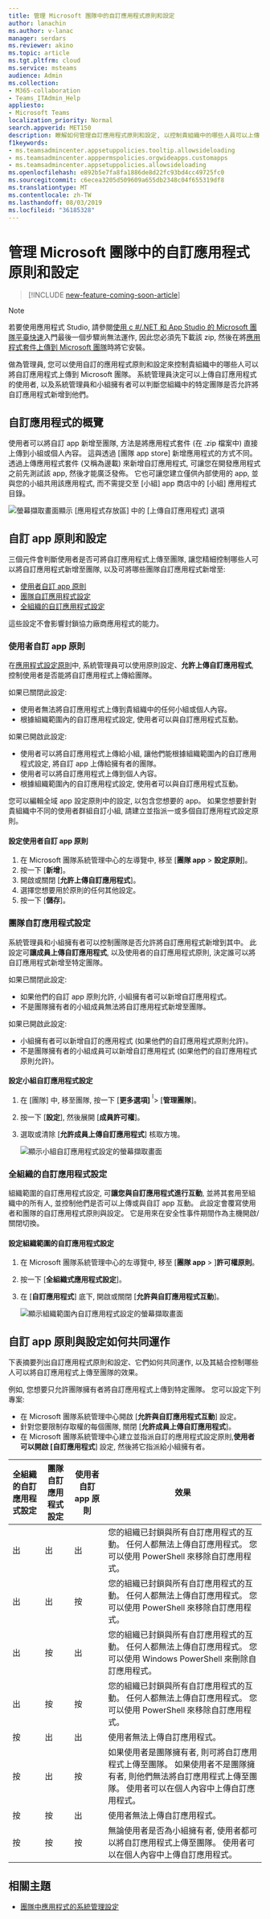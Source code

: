 ```yaml
---
title: 管理 Microsoft 團隊中的自訂應用程式原則和設定
author: lanachin
ms.author: v-lanac
manager: serdars
ms.reviewer: akino
ms.topic: article
ms.tgt.pltfrm: cloud
ms.service: msteams
audience: Admin
ms.collection:
- M365-collaboration
- Teams_ITAdmin_Help
appliesto:
- Microsoft Teams
localization_priority: Normal
search.appverid: MET150
description: 瞭解如何管理自訂應用程式原則和設定, 以控制貴組織中的哪些人員可以上傳 Microsoft 團隊中的自訂應用程式。
f1keywords:
- ms.teamsadmincenter.appsetuppolicies.tooltip.allowsideloading
- ms.teamsadmincenter.apppermspolicies.orgwideapps.customapps
- ms.teamsadmincenter.appsetuppolicies.allowsideloading
ms.openlocfilehash: e892b5e7fa8fa1886de8d22fc93bd4cc49725fc0
ms.sourcegitcommit: c6ecea3205d509609a655db2348c04f655319df8
ms.translationtype: MT
ms.contentlocale: zh-TW
ms.lasthandoff: 08/03/2019
ms.locfileid: "36185328"
---
```

# <a name="manage-custom-app-policies-and-settings-in-microsoft-teams"></a>管理 Microsoft 團隊中的自訂應用程式原則和設定

>[!INCLUDE [new-feature-coming-soon-article](includes/new-feature-coming-soon-article.md)]

> [!NOTE]
> 若要使用應用程式 Studio, 請參閱[使用 c #/.NET 和 App Studio 的 Microsoft 團隊平臺快速](https://docs.microsoft.com/microsoftteams/platform/get-started/get-started-dotnet-app-studio)入門最後一個步驟尚無法運作, 因此您必須先下載該 zip, 然後在將[應用程式套件上傳到 Microsoft 團隊](https://docs.microsoft.com/microsoftteams/platform/concepts/apps/apps-upload)時將它安裝。

做為管理員, 您可以使用自訂的應用程式原則和設定來控制貴組織中的哪些人可以將自訂應用程式上傳到 Microsoft 團隊。 系統管理員決定可以上傳自訂應用程式的使用者, 以及系統管理員和小組擁有者可以判斷您組織中的特定團隊是否允許將自訂應用程式新增到他們。  

## <a name="overview-of-custom-apps"></a>自訂應用程式的概覽

使用者可以將自訂 app 新增至團隊, 方法是將應用程式套件 (在 .zip 檔案中) 直接上傳到小組或個人內容。 這與透過 [團隊 app store] 新增應用程式的方式不同。 透過上傳應用程式套件 (又稱為邊載) 來新增自訂應用程式, 可讓您在開發應用程式之前先測試該 app, 然後才能廣泛發佈。 它也可讓您建立僅供內部使用的 app, 並與您的小組共用該應用程式, 而不需提交至 [小組] app 商店中的 [小組] 應用程式目錄。

![螢幕擷取畫面顯示 [應用程式存放區] 中的 [上傳自訂應用程式] 選項](media/teams-custom-app-policy-and-settings-upload-app.png)

## <a name="custom-app-policy-and-settings"></a>自訂 app 原則和設定

三個元件會判斷使用者是否可將自訂應用程式上傳至團隊, 讓您精細控制哪些人可以將自訂應用程式新增至團隊, 以及可將哪些團隊自訂應用程式新增至:

- [使用者自訂 app 原則](#user-custom-app-policy)
- [團隊自訂應用程式設定](#team-custom-app-setting)
- [全組織的自訂應用程式設定](#org-wide-custom-app-setting)

這些設定不會影響封鎖協力廠商應用程式的能力。  

### <a name="user-custom-app-policy"></a>使用者自訂 app 原則

在[應用程式設定原則](teams-app-setup-policies.md)中, 系統管理員可以使用原則設定、**允許上傳自訂應用程式**, 控制使用者是否能將自訂應用程式上傳給團隊。
 
如果已關閉此設定:

- 使用者無法將自訂應用程式上傳到貴組織中的任何小組或個人內容。
- 根據組織範圍內的自訂應用程式設定, 使用者可以與自訂應用程式互動。

如果已開啟此設定:

- 使用者可以將自訂應用程式上傳給小組, 讓他們能根據組織範圍內的自訂應用程式設定, 將自訂 app 上傳給擁有者的團隊。
- 使用者可以將自訂應用程式上傳到個人內容。 
- 根據組織範圍內的自訂應用程式設定, 使用者可以與自訂應用程式互動。

您可以編輯全域 app 設定原則中的設定, 以包含您想要的 app。 如果您想要針對貴組織中不同的使用者群組自訂小組, 請建立並指派一或多個自訂應用程式設定原則。

#### <a name="set-a-user-custom-app-policy"></a>設定使用者自訂 app 原則

1. 在 Microsoft 團隊系統管理中心的左導覽中, 移至 [**團隊 app** > **設定原則**]。
2. 按一下 [**新增**]。
3. 開啟或關閉 [**允許上傳自訂應用程式**]。
4. 選擇您想要用於原則的任何其他設定。
5. 按一下 [**儲存**]。

### <a name="team-custom-app-setting"></a>團隊自訂應用程式設定

系統管理員和小組擁有者可以控制團隊是否允許將自訂應用程式新增到其中。 此設定可**讓成員上傳自訂應用程式**, 以及使用者的自訂應用程式原則, 決定誰可以將自訂應用程式新增至特定團隊。
 
如果已關閉此設定:

- 如果他們的自訂 app 原則允許, 小組擁有者可以新增自訂應用程式。
- 不是團隊擁有者的小組成員無法將自訂應用程式新增至團隊。

如果已開啟此設定:

- 小組擁有者可以新增自訂的應用程式 (如果他們的自訂應用程式原則允許)。
- 不是團隊擁有者的小組成員可以新增自訂應用程式 (如果他們的自訂應用程式原則允許)。

#### <a name="configure-the-team-custom-app-setting"></a>設定小組自訂應用程式設定

1. 在 [團隊] 中, 移至團隊, 按一下 [**更多選項] ̇̇̇** > [**管理團隊**]。
2. 按一下 [**設定**], 然後展開 [**成員許可權**]。
3. 選取或清除 [**允許成員上傳自訂應用程式**] 核取方塊。

    ![顯示小組自訂應用程式設定的螢幕擷取畫面](media/teams-custom-app-policy-and-settings-team.png)

### <a name="org-wide-custom-app-setting"></a>全組織的自訂應用程式設定

組織範圍的自訂應用程式設定, 可**讓您與自訂應用程式進行互動**, 並將其套用至組織中的所有人, 並控制他們是否可以上傳或與自訂 app 互動。 此設定會覆寫使用者和團隊的自訂應用程式原則與設定。 它是用來在安全性事件期間作為主機開啟/關閉切換。

#### <a name="configure-the-org-wide-custom-app-setting"></a>設定組織範圍的自訂應用程式設定

1. 在 Microsoft 團隊系統管理中心的左導覽中, 移至 [**團隊 app** > ]**許可權原則**。
2. 按一下 [**全組織式應用程式設定**]。
3. 在 [**自訂應用程式**] 底下, 開啟或關閉 [**允許與自訂應用程式互動**]。

    ![顯示組織範圍內自訂應用程式設定的螢幕擷取畫面](media/teams-custom-app-policy-and-settings-org-wide.png)

## <a name="how-custom-app-policies-and-settings-work-together"></a>自訂 app 原則與設定如何共同運作

下表摘要列出自訂應用程式原則和設定、它們如何共同運作, 以及其結合控制哪些人可以將自訂應用程式上傳至團隊的效果。

例如, 您想要只允許團隊擁有者將自訂應用程式上傳到特定團隊。 您可以設定下列專案:
- 在 Microsoft 團隊系統管理中心開啟 [**允許與自訂應用程式互動**] 設定。
- 針對您要限制存取權的每個團隊, 關閉 [**允許成員上傳自訂應用程式**]。
- 在 Microsoft 團隊系統管理中心建立並指派自訂的應用程式設定原則,**使用者可以開啟 [自訂應用程式**] 設定, 然後將它指派給小組擁有者。

|全組織的自訂應用程式設定 |團隊自訂應用程式設定 |使用者自訂 app 原則 |效果  |
|---------|---------|---------|---------|
| 出    | 出    | 出     |您的組織已封鎖與所有自訂應用程式的互動。 任何人都無法上傳自訂應用程式。 您可以使用 PowerShell 來移除自訂應用程式。   |
| 出     | 出     | 按        |您的組織已封鎖與所有自訂應用程式的互動。 任何人都無法上傳自訂應用程式。 您可以使用 PowerShell 來移除自訂應用程式。         |
| 出    | 按        | 出        |您的組織已封鎖與所有自訂應用程式的互動。 任何人都無法上傳自訂應用程式。 您可以使用 Windows PowerShell 來刪除自訂應用程式。         |
| 出    | 按      | 按       |您的組織已封鎖與所有自訂應用程式的互動。 任何人都無法上傳自訂應用程式。 您可以使用 PowerShell 來移除自訂應用程式。         |
| 按    | 出       | 出         |  使用者無法上傳自訂應用程式。      |
| 按     | 出       | 按         | 如果使用者是團隊擁有者, 則可將自訂應用程式上傳至團隊。 如果使用者不是團隊擁有者, 則他們無法將自訂應用程式上傳至團隊。 使用者可以在個人內容中上傳自訂應用程式。     |
| 按     | 按     | 出         | 使用者無法上傳自訂應用程式。       |
| 按    | 按        | 按        | 無論使用者是否為小組擁有者, 使用者都可以將自訂應用程式上傳至團隊。 使用者可以在個人內容中上傳自訂應用程式。       |

 ## <a name="related-topics"></a>相關主題
- [團隊中應用程式的系統管理設定](admin-settings.md)